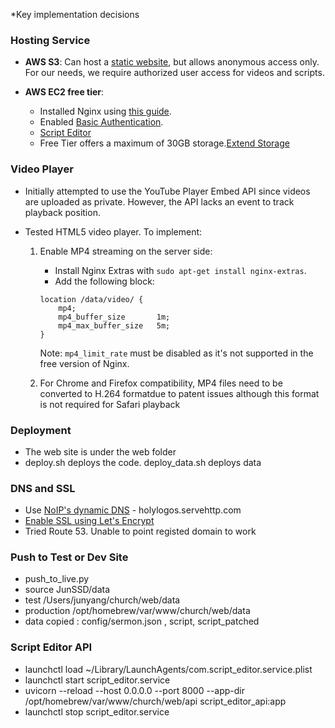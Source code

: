 *Key implementation decisions

### Hosting Service

- **AWS S3**: Can host a [static website](https://docs.aws.amazon.com/AmazonS3/latest/userguide/HostingWebsiteOnS3Setup.html), but allows anonymous access only. For our needs, we require authorized user access for videos and scripts.
  
- **AWS EC2 free tier**:
  - Installed Nginx using [this guide](https://www.digitalocean.com/community/tutorials/how-to-install-nginx-on-ubuntu-20-04).
  - Enabled [Basic Authentication](https://www.digitalocean.com/community/tutorials/how-to-set-up-password-authentication-with-nginx-on-ubuntu-22-04).
  - [Script Editor](http://ec2-3-17-77-104.us-east-2.compute.amazonaws.com)  
  - Free Tier offers a maximum of 30GB storage.[Extend Storage](https://docs.aws.amazon.com/ebs/latest/userguide/recognize-expanded-volume-linux.html) 

### Video Player

- Initially attempted to use the YouTube Player Embed API since videos are uploaded as private. However, the API lacks an event to track playback position.
  
- Tested HTML5 video player. To implement:
  1. Enable MP4 streaming on the server side:
     - Install Nginx Extras with `sudo apt-get install nginx-extras`.
     - Add the following block:
     ```nginx
     location /data/video/ {
         mp4;
         mp4_buffer_size       1m;
         mp4_max_buffer_size   5m;
     }
     ```
     Note: `mp4_limit_rate` must be disabled as it's not supported in the free version of Nginx.
  
  2. For Chrome and Firefox compatibility, MP4 files need to be converted to H.264 formatdue to patent issues although this format is not required for Safari playback 

### Deployment
- The web site is under the web folder
- deploy.sh deploys the code. deploy_data.sh deploys data

### DNS and SSL
- Use [NoIP's dynamic DNS](https://my.noip.com/) - holylogos.servehttp.com
- [Enable SSL using Let's Encrypt](https://www.digitalocean.com/community/tutorials/how-to-secure-nginx-with-let-s-encrypt-on-ubuntu-22-04) 
- Tried Route 53. Unable to point registed domain to work

### Push to Test or Dev Site
- push_to_live.py
- source JunSSD/data
- test /Users/junyang/church/web/data
- production /opt/homebrew/var/www/church/web/data
- data copied :  config/sermon.json , script, script_patched

### Script Editor API
- launchctl load ~/Library/LaunchAgents/com.script_editor.service.plist
- launchctl start script_editor.service
- uvicorn --reload --host 0.0.0.0  --port 8000 --app-dir /opt/homebrew/var/www/church/web/api script_editor_api:app
- launchctl stop script_editor.service